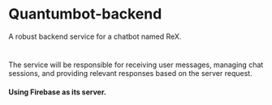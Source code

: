 # Quantumbot-backend
A robust backend service for a chatbot named ReX.

#
The service will be responsible for receiving user messages, managing chat sessions, and providing relevant responses based on the server request.
#### Using Firebase as its server. 
